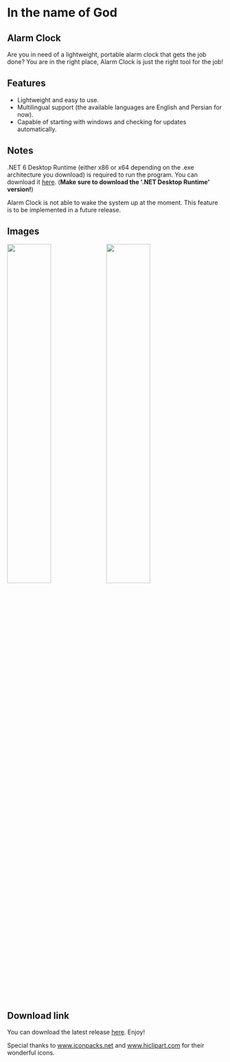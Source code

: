 # In the name of God
## Alarm Clock
Are you in need of a lightweight, portable alarm clock that gets the job done? You are in the right place, Alarm Clock is just the right tool for the job!

## Features
* Lightweight and easy to use.
* Multilingual support (the available languages are English and Persian for now).
* Capable of starting with windows and checking for updates automatically.

## Notes
.NET 6 Desktop Runtime (either x86 or x64 depending on the .exe architecture you download) is required to run the program. You can download it [here](https://dotnet.microsoft.com/en-us/download/dotnet/6.0). (**Make sure to download the '.NET Desktop Runtime' version!**)

Alarm Clock is not able to wake the system up at the moment. This feature is to be implemented in a future release.

## Images
<img src="https://github.com/Wirmaple73/AlarmClock/assets/71328992/6eaebc92-0891-4798-a2ba-f4b744830070" width="45%"></img> 
<img src="https://github.com/Wirmaple73/AlarmClock/assets/71328992/8d8e8c25-8c33-42f6-b304-3304c497bb24" width="45%"></img> 

## Download link
You can download the latest release [here](https://github.com/Wirmaple73/AlarmClock/releases/latest). Enjoy!

Special thanks to www.iconpacks.net and www.hiclipart.com for their wonderful icons.
